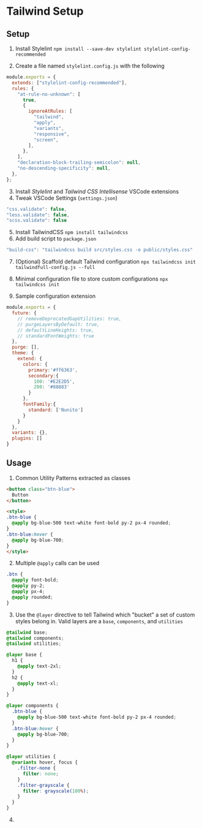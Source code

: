 # Tailwind Setup
## Setup

1. Install Stylelint
`npm install --save-dev stylelint stylelint-config-recommended`

2. Create a file named `stylelint.config.js` with the following
```javascript
module.exports = {
  extends: ["stylelint-config-recommended"],
  rules: {
    "at-rule-no-unknown": [
      true,
      {
        ignoreAtRules: [
          "tailwind",
          "apply",
          "variants",
          "responsive",
          "screen",
        ],
      },
    ],
    "declaration-block-trailing-semicolon": null,
    "no-descending-specificity": null,
  },
};
```
3. Install _Stylelint_ and _Tailwind CSS Intellisense_ VSCode extensions
4. Tweak VSCode Settings (`settings.json`)
```javascript
"css.validate": false,
"less.validate": false,
"scss.validate": false
```
5. Install TailwindCSS `npm install tailwindcss`
6. Add build script to `package.json`
```javascript
"build-css": "tailwindcss build src/styles.css -o public/styles.css"
```
7. (Optional) Scaffold default Tailwind configuration
`npx tailwindcss init tailwindfull-config.js --full`

8. Minimal configuration file to store custom configurations
`npx tailwindcss init`

9. Sample configuration extension
```javascript
module.exports = {
  future: {
    // removeDeprecatedGapUtilities: true,
    // purgeLayersByDefault: true,
    // defaultLineHeights: true,
    // standardFontWeights: true
  },
  purge: [],
  theme: {
    extend: {
      colors: {
        primary:'#ff6363',
        secondary:{
          100: '#E2E2D5',
          200: '#88883'
        }
      },
      fontFamily:{
        standard: ['Nunito']
      }
    }
  },
  variants: {},
  plugins: []
}
```
## Usage

1. Common Utility Patterns extracted as classes
```html
<button class="btn-blue">
  Button
</button>

<style>
.btn-blue {
  @apply bg-blue-500 text-white font-bold py-2 px-4 rounded;
}
.btn-blue:hover {
  @apply bg-blue-700;
}
</style>
```
2. Multiple `@apply` calls can be used
```css
.btn {
  @apply font-bold;
  @apply py-2;
  @apply px-4;
  @apply rounded;
}
```
3. Use the `@layer` directive to tell Tailwind which "bucket" a set of custom styles belong in. Valid layers are a `base`, `components`, and `utilities`
```css
@tailwind base;
@tailwind components;
@tailwind utilities;

@layer base {
  h1 {
    @apply text-2xl;
  }
  h2 {
    @apply text-xl;
  }
}

@layer components {
  .btn-blue {
    @apply bg-blue-500 text-white font-bold py-2 px-4 rounded;
  }
  .btn-blue:hover {
    @apply bg-blue-700;
  }
}

@layer utilities {
  @variants hover, focus {
    .filter-none {
      filter: none;
    }
    .filter-grayscale {
      filter: grayscale(100%);
    }
  }
}
```
4. 
